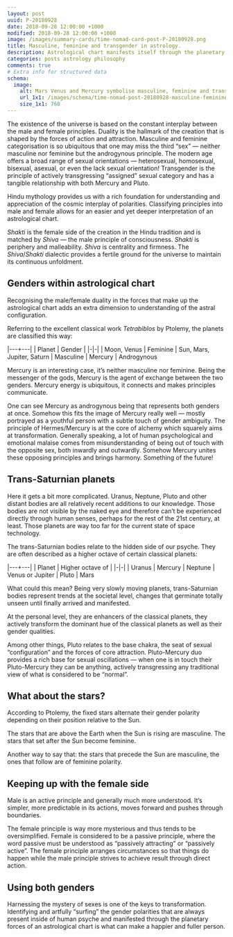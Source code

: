 ```yaml
---
layout: post
uuid: P-20180928
date: 2018-09-28 12:00:00 +1000
modified: 2018-09-28 12:00:00 +1000
image: /images/summary-cards/time-nomad-card-post-P-20180928.png
title: Masculine, feminine and transgender in astrology.
description: Astrological chart manifests itself through the planetary forces that can be classified according to the gender principles – masculine, feminine and oscillating transgender.
categories: posts astrology philosophy
comments: true
# Extra info for structured data
schema:
  image:
    alt: Mars Venus and Mercury symbolise masculine, feminine and transgender
    url_1x1: /images/schema/time-nomad-post-20180928-masculine-feminine-transgender-in-astrology-1x1.jpg
    size_1x1: 760
---
```


The existence of the universe is based on the constant interplay between the male and female principles. Duality is the hallmark of the creation that is shaped by the forces of action and attraction. Masculine and feminine categorisation is so ubiquitous that one may miss the third “sex”  — neither masculine nor feminine but the androgynous principle. The modern age offers a broad range of sexual orientations — heterosexual, homosexual, bisexual, asexual, or even the lack sexual orientation! Transgender is the principle of actively transgressing “assigned” sexual category and has a tangible relationship with both Mercury and Pluto.

Hindu mythology provides us with a rich foundation for understanding and appreciation of the cosmic interplay of polarities. Classifying principles into male and female allows for an easier and yet deeper interpretation of an astrological chart.

*Shakti* is the female side of the creation in the Hindu tradition and is matched by *Shiva* — the male principle of consciousness. *Shakti* is periphery and malleability. *Shiva* is centrality and firmness. The *Shiva*/*Shakti* dialectic provides a fertile ground for the universe to maintain its continuous unfoldment.

## Genders within astrological chart

Recognising the male/female duality in the forces that make up the astrological chart adds an extra dimension to understanding of the astral configuration.

Referring to the excellent classical work *Tetrabiblos* by Ptolemy, the planets are classified this way:

|---+---|
| Planet | Gender |
|-|-|
| Moon, Venus | Feminine
| Sun, Mars, Jupiter, Saturn | Masculine
| Mercury | Androgynous

Mercury is an interesting case, it’s neither masculine nor feminine. Being the messenger of the gods, Mercury is the agent of exchange between the two genders. Mercury energy is ubiquitous, it connects and makes principles communicate. 

One can see Mercury as androgynous being that represents both genders at once. Somehow this fits the image of Mercury really well — mostly portrayed as a youthful person with a subtle touch of gender ambiguity. The principle of Hermes/Mercury is at the core of alchemy which squarely aims at transformation. Generally speaking, a lot of human psychological and emotional malaise comes from misunderstanding of being out of touch with the opposite sex, both inwardly and outwardly. Somehow Mercury unites these opposing principles and brings harmony. Something of the future!

## Trans-Saturnian planets

Here it gets a bit more complicated. Uranus, Neptune, Pluto and other distant bodies are all relatively recent additions to our knowledge. Those bodies are not visible by the naked eye and therefore can’t be experienced directly through human senses, perhaps for the rest of the 21st century, at least. Those planets are way too far for the current state of space technology.

The trans-Saturnian bodies relate to the hidden side of our psyche. They are often described as a higher octave of certain classical planets:

|---+---|
| Planet | Higher octave of |
|-|-|
| Uranus | Mercury
| Neptune | Venus or Jupiter
| Pluto |  Mars

What could this mean? Being very slowly moving planets, trans-Saturnian bodies represent trends at the societal level, changes that germinate totally unseen until finally arrived and manifested.

At the personal level, they are enhancers of the classical planets, they actively transform the dominant hue of the classical planets as well as their gender qualities.

Among other things, Pluto relates to the base chakra, the seat of sexual “configuration” and the forces of core attraction. Pluto-Mercury duo provides a rich base for sexual oscillations — when one is in touch their Pluto-Mercury they can be anything, actively transgressing any traditional view of what is considered to be “normal”.

## What about the stars?

According to Ptolemy, the fixed stars alternate their gender polarity depending on their position relative to the Sun. 

The stars that are above the Earth when the Sun is rising are masculine. The stars that set after the Sun become feminine.

Another way to say that: the stars that precede the Sun are masculine, the ones that follow are of feminine polarity. 

## Keeping up with the female side

Male is an active principle and generally much more understood. It’s simpler, more predictable in its actions, moves forward and pushes through boundaries.

The female principle is way more mysterious and thus tends to be oversimplified. Female is considered to be a passive principle, where the word passive must be understood as “passively attracting” or “passively active”. The female principle arranges circumstances so that things do happen while the male principle strives to achieve result through direct action.

## Using both genders

Harnessing the mystery of sexes is one of the keys to transformation. Identifying and artfully “surfing” the gender polarities that are always present inside of human psyche and manifested through the planetary forces of an astrological chart is what can make a happier and fuller person. 
